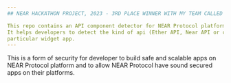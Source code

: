 ```yaml
---
## NEAR HACKATHON PROJECT, 2023 - 3RD PLACE WINNER WITH MY TEAM CALLED DTECTEET

This repo contains an API component detector for NEAR Protocol platform developers.
It helps developers to detect the kind of api (Ether API, Near API or common API) used for a 
particular widget app.
---
```


This is a form of security for developer to build safe and scalable apps on NEAR Protocol platform
and to allow NEAR Protocol have sound secured apps on their platforms.
